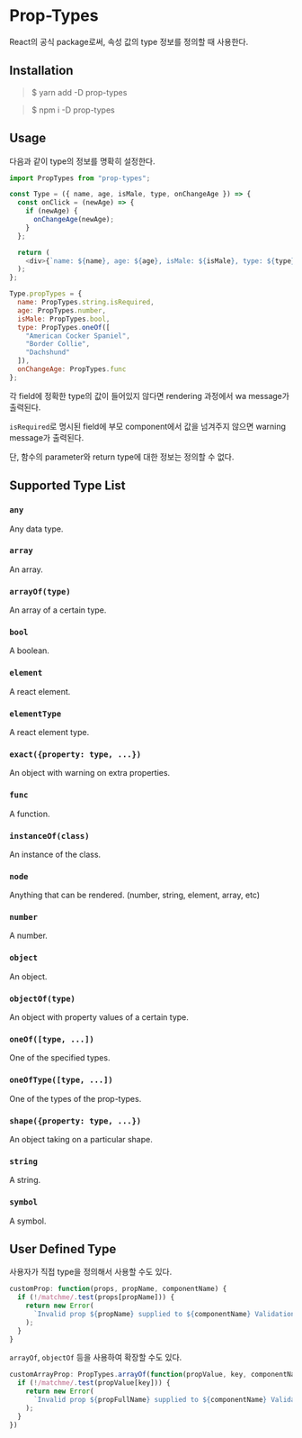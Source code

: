 # Prop-Types

React의 공식 package로써, 속성 값의 type 정보를 정의할 때 사용한다.

## Installation

> $ yarn add -D prop-types

> $ npm i -D prop-types

## Usage

다음과 같이 type의 정보를 명확히 설정한다.

```js
import PropTypes from "prop-types";

const Type = ({ name, age, isMale, type, onChangeAge }) => {
  const onClick = (newAge) => {
    if (newAge) {
      onChangeAge(newAge);
    }
  };

  return (
    <div>{`name: ${name}, age: ${age}, isMale: ${isMale}, type: ${type}`}</div>
  );
};

Type.propTypes = {
  name: PropTypes.string.isRequired,
  age: PropTypes.number,
  isMale: PropTypes.bool,
  type: PropTypes.oneOf([
    "American Cocker Spaniel",
    "Border Collie",
    "Dachshund"
  ]),
  onChangeAge: PropTypes.func
};
```

각 field에 정확한 type의 값이 들어있지 않다면 rendering 과정에서 wa message가 출력된다.

`isRequired`로 명시된 field에 부모 component에서 값을 넘겨주지 않으면 warning message가 출력된다.

단, 함수의 parameter와 return type에 대한 정보는 정의할 수 없다.

## Supported Type List

### `any`

Any data type.

### `array`

An array.

### `arrayOf(type)`

An array of a certain type.

### `bool`

A boolean.

### `element`

A react element.

### `elementType`

A react element type.

### `exact({property: type, ...})`

An object with warning on extra properties.

### `func`

A function.

### `instanceOf(class)`

An instance of the class.

### `node`

Anything that can be rendered. (number, string, element, array, etc)

### `number`

A number.

### `object`

An object.

### `objectOf(type)`

An object with property values of a certain type.

### `oneOf([type, ...])`

One of the specified types.

### `oneOfType([type, ...])`

One of the types of the prop-types.

### `shape({property: type, ...})`

An object taking on a particular shape.

### `string`

A string.

### `symbol`

A symbol.

## User Defined Type

사용자가 직접 type을 정의해서 사용할 수도 있다.

```js
customProp: function(props, propName, componentName) {
  if (!/matchme/.test(props[propName])) {
    return new Error(
      `Invalid prop ${propName} supplied to ${componentName} Validation failed.`
    );
  }
}
```

`arrayOf`, `objectOf` 등을 사용하여 확장할 수도 있다.

```js
customArrayProp: PropTypes.arrayOf(function(propValue, key, componentName, location, propFullName) {
  if (!/matchme/.test(propValue[key])) {
    return new Error(
      `Invalid prop ${propFullName} supplied to ${componentName} Validation failed.`
    );
  }
})
```
